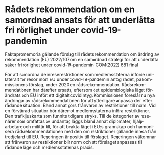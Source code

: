 # Rådets rekommendation om en samordnad ansats för att underlätta fri rörlighet under covid-19-pandemin

Faktapromemoria gällande förslag till rådets rekom­mendation om ändring av rekom­mendation (EU) 2022/107 om en sam­ordnad strategi för att under­lätta säker fri rörlig­het under covid-19-pandemin, COM(2022) 681 final

För att sam­ordna de inrese­restrik­tioner som medlems­staterna införde uni­lateralt för resor inom EU under covid-19-pan­demin antog rådet, på kom­missionens förslag, under 2020 en råds­rekom­mendation. Råds­rekom­menda­tionen har där­efter ersatts, efter­som det epidemio­logiska läget för­ändrats och EU infört ett digitalt covid­intyg. Kom­missionen föreslår nu nya ändringar av råds­rekom­menda­tionen för att ytter­ligare anpassa den efter rådande situation. Bland annat görs frånvaron av restrik­tioner till norm. Vid en för­värrad situa­tion bör däremot medlems­staterna införa restrik­tioner. Den trafik­ljuskarta som funnits tidigare stryks. Till de kategorier av rese­närer som omfattas av undan­tag läggs bland annat diplo­mater, hjälp­arbetare och militär till, för att beakta läget i EU:s grann­skap och harmoni­sera råds­rekom­menda­tionen med den om restrik­tioner gällande inresa från tredje­land till EU. Regeringen är positiv till förslaget. Regeringen välkomnar att frånvaron av restrik­tioner blir norm och att för­slaget anpassas till rådande läge och medlems­staternas praxis.
